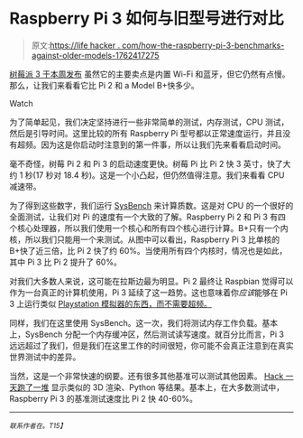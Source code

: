 # Raspberry Pi 3 如何与旧型号进行对比

> 原文:[https://life hacker . com/how-the-raspberry-pi-3-benchmarks-against-older-models-1762417275](https://lifehacker.com/how-the-raspberry-pi-3-benchmarks-against-older-models-1762417275)

[树莓派 3 于本周发布](https://lifehacker.com/the-raspberry-pi-3-adds-built-in-wi-fi-and-bluetooth-g-1761317416) 虽然它的主要卖点是内置 Wi-Fi 和蓝牙，但它仍然有点慢。那么，让我们来看看它比 Pi 2 和 a Model B+快多少。

Watch

为了简单起见，我们决定坚持进行一些非常简单的测试，内存测试，CPU 测试，然后是引导时间。这里比较的所有 Raspberry Pi 型号都以正常速度运行，并且没有超频。因为这是你启动时注意到的第一件事，所以让我们先来看看启动时间。

毫不奇怪，树莓 Pi 2 和 Pi 3 的启动速度更快。树莓 Pi 比 Pi 2 快 3 英寸，快了大约 1 秒(17 秒对 18.4 秒)。这是一个小凸起，但仍然值得注意。我们来看看 CPU 减速带。

为了得到这些数字，我们运行 [SysBench](https://github.com/akopytov/sysbench) 来计算质数。这是对 CPU 的一个很好的全面测试，让我们对 Pi 的速度有一个大致的了解。Raspberry Pi 2 和 Pi 3 有四个核心处理器，所以我们使用一个核心和所有四个核心进行计算。B+只有一个内核，所以我们只能用一个来测试。从图中可以看出，Raspberry Pi 3 比单核的 B+快了近三倍，比 Pi 2 快了约 60%。当使用所有四个内核时，情况也是如此，其中 Pi 3 比 Pi 2 提升了 60%。

对我们大多数人来说，这可能在拉斯边最为明显。Pi 2 最终让 Raspbian 觉得可以作为一台真正的计算机使用，Pi 3 延续了这一趋势。这也意味着你*应该*能够在 Pi 3 上运行类似 [Playstation 模拟器的东西，而不需要超频。](https://lifehacker.com/how-to-turn-your-raspberry-pi-into-a-retro-game-console-498561192)

同样，我们在这里使用 SysBench。这一次，我们将测试内存工作负载。基本上，SysBench 分配一个内存缓冲区，然后测试读写速度。就百分比而言，Pi 3 远远超过了我们，但是我们在这里工作的时间很短，你可能不会真正注意到在真实世界测试中的差异。

当然，这是一个非常快速的纲要。还有很多其他基准可以测试其他因素。 [Hack 一天跑了一堆](http://hackaday.com/2016/03/01/pi-3-benchmarks-the-marketing-hype-is-true/) 显示类似的 3D 渲染、Python 等结果。基本上，在大多数测试中，Raspberry Pi 3 的基准测试速度比 Pi 2 快 40-60%。

* * *

<small>*联系作者在*</small>[<small></small>](mailto:thorin@lifehacker.com)*<small>*。*T15】</small>*